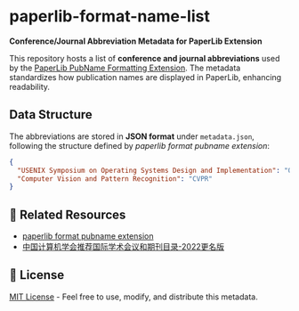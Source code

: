 # paperlib-format-name-list  
**Conference/Journal Abbreviation Metadata for PaperLib Extension**  

This repository hosts a list of **conference and journal abbreviations** used by the [PaperLib PubName Formatting Extension](https://github.com/Future-Scholars/paperlib-format-pubname-extension). The metadata standardizes how publication names are displayed in PaperLib, enhancing readability.

## **Data Structure**  
The abbreviations are stored in **JSON format** under `metadata.json`, following the structure defined by _paperlib format pubname extension_:  

```json
{
  "USENIX Symposium on Operating Systems Design and Implementation": "OSDI",
  "Computer Vision and Pattern Recognition": "CVPR"
}
```

## 📖 **Related Resources**  
- [paperlib format pubname extension](https://github.com/Future-Scholars/paperlib-format-pubname-extension)  
- [中国计算机学会推荐国际学术会议和期刊目录-2022更名版](https://www.ccf.org.cn/ccf/contentcore/resource/download?ID=FE0A8E6CB2A39A42BE7701819F54CBB01DD9A874BD99C2BEC97A342E61629613)

## 📝 **License**  
[MIT License](LICENSE) - Feel free to use, modify, and distribute this metadata.  
